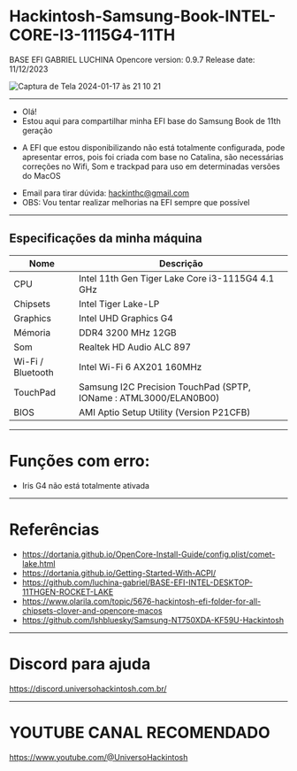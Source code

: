 # Hackintosh-Samsung-Book-INTEL-CORE-I3-1115G4-11TH
BASE EFI GABRIEL LUCHINA
Opencore version: 0.9.7
Release date: 11/12/2023

![Captura de Tela 2024-01-17 às 21 10 21](https://github.com/cost-12/Hackintosh-Samsung-Book-INTEL-CORE-I3-1115G4-11TH/assets/124941175/b20d9859-100a-4ad0-beab-e3a571625ec1)
_________________________________________________
* Olá!
* Estou aqui para compartilhar minha EFI base do Samsung Book de 11th geração
- A EFI que estou disponibilizando não está totalmente configurada, pode apresentar erros, pois foi criada com base no Catalina, são necessárias correções no Wifi, Som e trackpad para uso em determinadas versões do MacOS
* Email para tirar dúvida: hackinthc@gmail.com
* OBS: Vou tentar realizar melhorias na EFI sempre que possível
_________________________________________________
## Especificações da minha máquina
| Nome | Descrição |
| - | - |
| CPU | Intel 11th Gen Tiger Lake Core i3-1115G4 4.1 GHz |
| Chipsets | Intel Tiger Lake-LP |
| Graphics | Intel UHD Graphics G4 |
| Mémoria | DDR4 3200 MHz 12GB |
| Som | Realtek HD Audio ALC 897 |
| Wi-Fi / Bluetooth | Intel Wi-Fi 6 AX201 160MHz |
| TouchPad | Samsung I2C Precision TouchPad (SPTP, IOName : ATML3000/ELAN0B00) |
| BIOS | AMI Aptio Setup Utility (Version P21CFB) |
_______________________________________________
# Funções com erro:
- Iris G4 não está totalmente ativada
_______________________________________________
# Referências
- https://dortania.github.io/OpenCore-Install-Guide/config.plist/comet-lake.html
- https://dortania.github.io/Getting-Started-With-ACPI/
- https://github.com/luchina-gabriel/BASE-EFI-INTEL-DESKTOP-11THGEN-ROCKET-LAKE
- https://www.olarila.com/topic/5676-hackintosh-efi-folder-for-all-chipsets-clover-and-opencore-macos
- https://github.com/lshbluesky/Samsung-NT750XDA-KF59U-Hackintosh
_______________________________________________
# Discord para ajuda
https://discord.universohackintosh.com.br/
_______________________________________________
# YOUTUBE CANAL RECOMENDADO
https://www.youtube.com/@UniversoHackintosh

